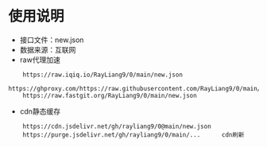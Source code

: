 # 使用说明
- 接口文件：new.json
- 数据来源：互联网
- raw代理加速
```
    https://raw.iqiq.io/RayLiang9/0/main/new.json
    https://ghproxy.com/https://raw.githubusercontent.com/RayLiang9/0/main/new.json
    https://raw.fastgit.org/RayLiang9/0/main/new.json
```
- cdn静态缓存
```
    https://cdn.jsdelivr.net/gh/rayliang9/0@main/new.json
    https://purge.jsdelivr.net/gh/rayliang9/0/main/...      cdn刷新
```